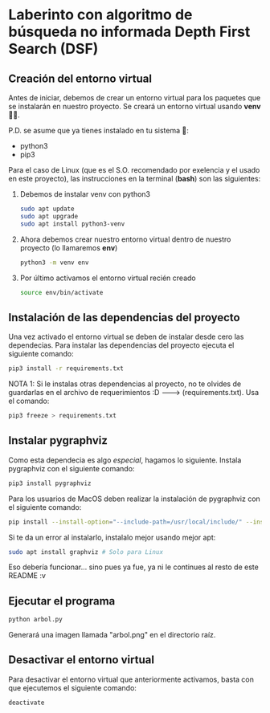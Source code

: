 # Laberinto con algoritmo de búsqueda no informada Depth First Search (DSF)


## Creación del entorno virtual

Antes de iniciar, debemos de crear un entorno virtual para los paquetes que se instalarán en nuestro proyecto. Se creará un entorno virtual usando **venv** ☝🏻.

P.D. se asume que ya tienes instalado en tu sistema 👀:

- python3
- pip3

Para el caso de Linux (que es el S.O. recomendado por exelencia y el usado en este proyecto), las instrucciones en la terminal (**bash**) son las siguientes:

1. Debemos de instalar venv con python3

    ```bash
    sudo apt update
    sudo apt upgrade
    sudo apt install python3-venv
    ```

2. Ahora debemos crear nuestro entorno virtual dentro de nuestro proyecto (lo llamaremos **env**)

    ```bash
    python3 -m venv env
    ```

3. Por último activamos el entorno virtual recién creado

    ```bash
    source env/bin/activate
    ```

## Instalación de las dependencias del proyecto

Una vez activado el entorno virtual se deben de instalar desde cero las dependecias.
Para instalar las dependencias del proyecto ejecuta el siguiente comando:

```bash
pip3 install -r requirements.txt
```

NOTA 1: Si le instalas otras dependencias al proyecto, no te olvides de guardarlas en el archivo de requerimientos :D ---> (requirements.txt). Usa el comando:

```bash
pip3 freeze > requirements.txt
```

## Instalar pygraphviz

Como esta dependecia es algo *especial*, hagamos lo siguiente.
Instala pygraphviz con el siguiente comando:

```bash
pip3 install pygraphviz
```

Para los usuarios de MacOS deben realizar la instalación de pygraphviz con el siguiente comando:

```bash
pip install --install-option="--include-path=/usr/local/include/" --install-option="--library-path=/usr/local/lib/" pygraphviz
```

Si te da un error al instalarlo, instalalo mejor usando mejor apt:

```bash
sudo apt install graphviz # Solo para Linux
```

Eso debería funcionar... sino pues ya fue, ya ni le continues al resto de este README  :v

## Ejecutar el programa

```bash
python arbol.py
```

Generará una imagen llamada "arbol.png" en el directorio raíz.

## Desactivar el entorno virtual

Para desactivar el entorno virtual que anteriormente activamos, basta con que ejecutemos el siguiente comando:

```bash
deactivate
```
